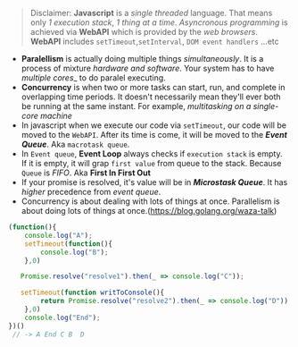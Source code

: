 >Disclaimer: **Javascript** is a _single threaded_ language. That means only _1 execution stack_, _1 thing at a time_. _Asyncronous programming_ is achieved via **WebAPI** which is provided by the _web browsers_. **WebAPI** includes `setTimeout`,`setInterval`, `DOM event handlers`  ...etc

- **Paralellism** is actually doing multiple things _simultaneously_. It is a process of mixture _hardware and software_. Your system has to have _multiple cores__ 
to do paralel executing.
- **Concurrency** is when two or more tasks can start, run, and complete in overlapping time periods. It doesn't necessarily mean they'll ever both be running at the same instant. For example, _multitasking on a single-core machine_
- In javascript when we execute our code via `setTimeout`, our code will be moved to the `WebAPI`. After its time is come,
it will be moved to the ***Event Queue***. Aka `macrotask queue`.
- In `Event queue`, **Event Loop** always checks if `execution stack` is empty. If it is empty, it will grap `first value` from queue to the stack. Because `Queue` 
is _FIFO_. Aka **First In First Out**
- If your promise is resolved, it's value will be in ***Microstask Queue***. It has _higher_ precedence from _event queue_. 
- Concurrency is about dealing with lots of things at once. Parallelism is about doing lots of things at once.(https://blog.golang.org/waza-talk)


```javascript
(function(){
    console.log("A");
    setTimeout(function(){
        console.log("B");
    },0)

   Promise.resolve("resolve1").then(_ => console.log("C"));

   setTimeout(function writToConsole(){
        return Promise.resolve("resolve2").then(_ => console.log("D"));
    },0)
    console.log("End");
})()
 // -> A End C B  D
```
